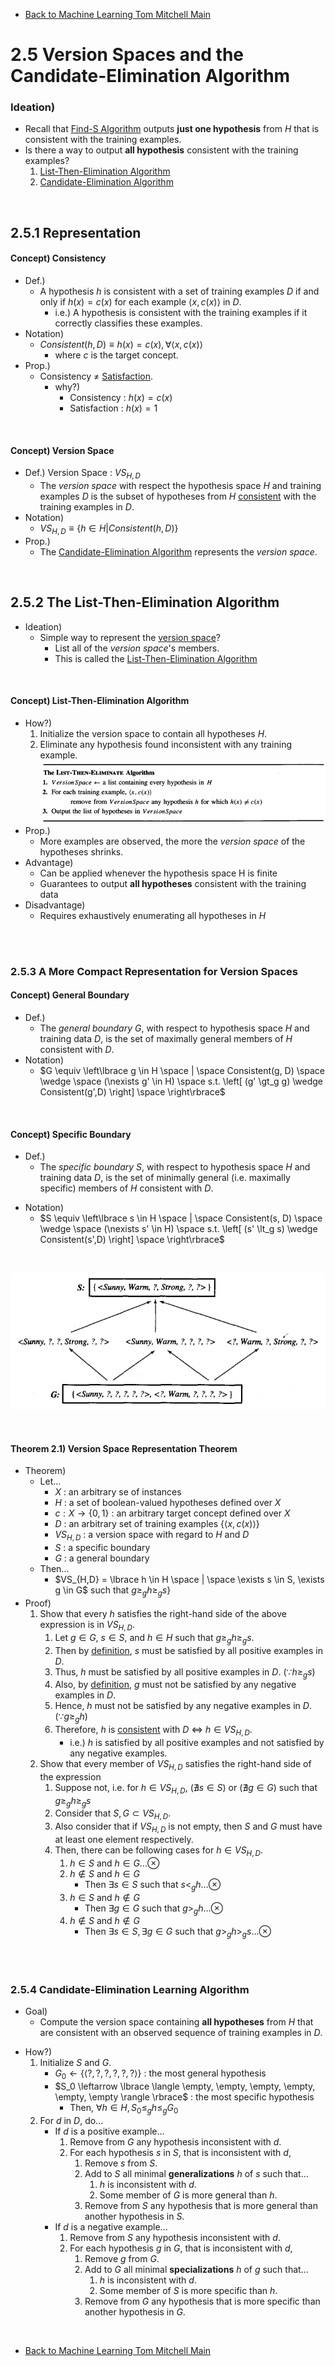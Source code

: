 * [Back to Machine Learning Tom Mitchell Main](../../main.md)

# 2.5 Version Spaces and the Candidate-Elimination Algorithm

### Ideation)
* Recall that [Find-S Algorithm](../04/note.md#concept-find-s-algorithm) outputs **just one hypothesis** from $H$ that is consistent with the training examples.
* Is there a way to output **all hypothesis** consistent with the training examples?
  1. [List-Then-Elimination Algorithm](#concept-list-then-elimination-algorithm)
  2. [Candidate-Elimination Algorithm]()

<br>

## 2.5.1 Representation
#### Concept) Consistency
* Def.)
  * A hypothesis $h$ is consistent with a set of training examples $D$ if and only if $h(x) = c(x)$ for each example $\langle x, c(x) \rangle$ in $D$.
    * i.e.) A hypothesis is consistent with the training examples if it correctly classifies these examples.
* Notation)
  * $Consistent(h, D) \equiv h(x)=c(x), \forall \langle x, c(x) \rangle$
    * where $c$ is the target concept.
* Prop.)
  * Consistency $\ne$ [Satisfaction](../03/note.md#def-satisfaction).
    * why?)
      * Consistency : $h(x)=c(x)$
      * Satisfaction : $h(x)=1$

<br>

#### Concept) Version Space
- Def.) Version Space : $VS_{H,D}$
  - The *version space* with respect the hypothesis space $H$ and training examples $D$ is the subset of hypotheses from $H$ [consistent](#concept-consistency) with the training examples in $D$.
- Notation)
  - $VS_{H,D} \equiv \lbrace h \in H|Consistent(h,D) \rbrace$
- Prop.)
  - The [Candidate-Elimination Algorithm]() represents the *version space*.


<br>

## 2.5.2 The List-Then-Elimination Algorithm
* Ideation) 
  * Simple way to represent the [version space](#concept-version-space)?
    * List all of the *version space*'s members.
    * This is called the [List-Then-Elimination Algorithm](#concept-list-then-elimination-algorithm)

<br>

#### Concept) List-Then-Elimination Algorithm
* How?)
  1. Initialize the version space to contain all hypotheses $H$.
  2. Eliminate any hypothesis found inconsistent with any training example.   
     ![](images/001.png)
* Prop.)
  * More examples are observed, the more the *version space* of the hypotheses shrinks. 
* Advantage)
  * Can be applied whenever the hypothesis space H is finite
  * Guarantees to output **all hypotheses** consistent with the training data
* Disadvantage)
  * Requires exhaustively enumerating all hypotheses in $H$

<br><br>

### 2.5.3 A More Compact Representation for Version Spaces
#### Concept) General Boundary
* Def.)
  * The *general boundary* $G$, with respect to hypothesis space $H$ and training data $D$, is the set of maximally general members of $H$ consistent with $D$.
* Notation)
  * $G \equiv \left\lbrace g \in H \space | \space Consistent(g, D) \space \wedge \space (\nexists g' \in H) \space s.t. \left[ (g' \gt_g g) \wedge Consistent(g',D) \right] \space \right\rbrace$

<br>

#### Concept) Specific Boundary
- Def.)
  - The *specific boundary* $S$, with respect to hypothesis space $H$ and training data $D$, is the set of minimally general (i.e. maximally specific) members of $H$ consistent with $D$.
* Notation)
  * $S \equiv \left\lbrace s \in H \space | \space Consistent(s, D) \space \wedge \space (\nexists s' \in H) \space s.t. \left[ (s' \lt_g s) \wedge Consistent(s',D) \right] \space \right\rbrace$

<br>

![](images/002.png)

<br>

#### Theorem 2.1) Version Space Representation Theorem
* Theorem)
  * Let... 
    * $X$ : an arbitrary se of instances 
    * $H$ : a set of boolean-valued hypotheses defined over $X$
    * $c:X\rightarrow \lbrace 0,1 \rbrace$ : an arbitrary target concept defined over $X$
    * $D$ : an arbitrary set of training examples $\lbrace \langle x, c(x) \rangle \rbrace$
    * $VS_{H,D}$ : a version space with regard to $H$ and $D$
    * $S$ : a specific boundary
    * $G$ : a general boundary
  * Then...
    * $VS_{H,D} = \lbrace h \in H \space | \space \exists s \in S, \exists g \in G$ such that $g \ge_g h \ge_g s \rbrace$
* Proof)
  1. Show that every $h$ satisfies the right-hand side of the above expression is in $VS_{H,D}$.
     1. Let $g \in G$, $s \in S$, and $h \in H$ such that $g \ge_g h \ge_g s$.
     2. Then by [definition](#concept-specific-boundary), $s$ must be satisfied by all positive examples in $D$.
     3. Thus, $h$ must be satisfied by all positive examples in $D$. $(\because h \ge_g s)$
     4. Also, by [definition](#concept-general-boundary), $g$ must not be satisfied by any negative examples in $D$.
     5. Hence, $h$ must not be satisfied by any negative examples in $D$. $(\because g \ge_g h)$
     6. Therefore, $h$ is [consistent](#concept-consistency) with $D$ $\Longleftrightarrow$ $h \in VS_{H,D}$.
        - i.e.) $h$ is satisfied by all positive examples and not satisfied by any negative examples.
  2. Show that every member of $VS_{H,D}$ satisfies the right-hand side of the expression
     1. Suppose not, i.e. for $h \in VS_{H,D}$, ($\nexists s \in S$) or ($\nexists g \in G$) such that $g \ge_g h \ge_g s$
     2. Consider that $S, G \subset VS_{H,D}$.
     3. Also consider that if $VS_{H,D}$ is not empty, then $S$ and $G$ must have at least one element respectively.
     4. Then, there can be following cases for $h \in VS_{H,D}$.
        1. $h \in S$ and $h \in G \dots \otimes$
        2. $h \notin S$ and $h \in G$
           - Then $\exists s \in S$ such that $s \lt_g h \dots \otimes$
        3. $h \in S$ and $h \notin G$ 
           - Then $\exists g \in G$ such that $g \gt_g h \dots \otimes$
        4. $h \notin S$ and $h \notin G$ 
           - Then $\exists s \in S, \exists g \in G$ such that $g \gt_g h \gt_g s \dots \otimes$

<br><br>

### 2.5.4 Candidate-Elimination Learning Algorithm
* Goal)
  * Compute the version space containing **all hypotheses** from $H$ that are consistent with an observed sequence of training examples in $D$.
- How?)
  1. Initialize $S$ and $G$.
     - $G_0 \leftarrow \lbrace \langle ?, ?, ?, ?, ?, ? \rangle \rbrace$ : the most general hypothesis
     - $S_0 \leftarrow \lbrace \langle \empty, \empty, \empty, \empty, \empty, \empty \rangle \rbrace$ : the most specific hypothesis
       - Then, $\forall h \in H, S_0 \le_g h \le_g G_0$
  2. For $d$ in $D$, do...
     - If $d$ is a positive example...
       1. Remove from $G$ any hypothesis inconsistent with $d$.
       2. For each hypothesis $s$ in $S$, that is inconsistent with $d$,
          1. Remove $s$ from $S$.
          2. Add to $S$ all minimal **generalizations** $h$ of $s$ such that...
             1. $h$ is inconsistent with $d$.
             2. Some member of $G$ is more general than $h$.
          3. Remove from $S$ any hypothesis that is more general than another hypothesis in $S$.
     - If $d$ is a negative example...
       1. Remove from $S$ any hypothesis inconsistent with $d$.
       2. For each hypothesis $g$ in $G$, that is inconsistent with $d$,
          1. Remove $g$ from $G$.
          2. Add to $G$ all minimal **specializations** $h$ of $g$ such that...
             1. $h$ is inconsistent with $d$.
             2. Some member of $S$ is more specific than $h$.
          3. Remove from $G$ any hypothesis that is more specific than another hypothesis in $G$.


<br>

* [Back to Machine Learning Tom Mitchell Main](../../main.md)